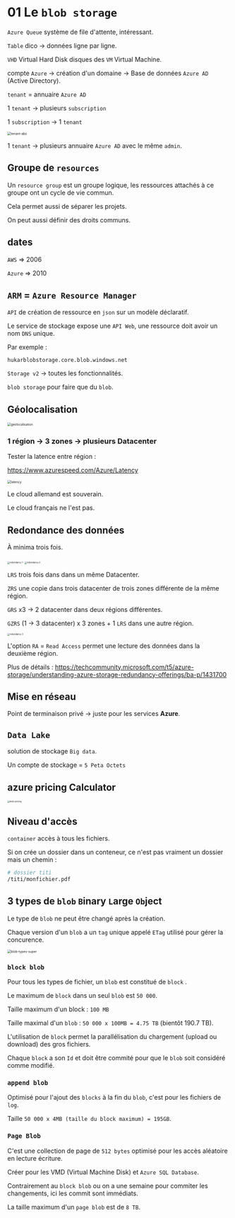 # 01 Le `blob storage`

`Azure Queue` système de file d'attente, intéressant.

`Table` dico -> données ligne par ligne.

`VHD` Virtual Hard Disk disques des `VM` Virtual Machine.

compte `Azure` -> création d'un domaine -> Base de données `Azure AD` (Active Directory).

`tenant` = annuaire `Azure AD`

1 `tenant` -> plusieurs `subscription`

1 `subscription` -> 1 `tenant`

<img src="assets/tenant-abo.png" alt="tenant-abo" style="zoom:50%;" />

1 `tenant` -> plusieurs annuaire `Azure AD` avec le même `admin`.

## Groupe de `resources`

Un `resource group` est un groupe logique, les ressources attachés à ce groupe ont un cycle de vie commun.

Cela permet aussi de séparer les projets.

On peut aussi définir des droits communs.

## dates

`AWS` => 2006

`Azure` => 2010



## `ARM` = `Azure Resource Manager`

`API` de création de ressource en `json` sur un modèle déclaratif.

Le service de stockage expose une `API Web`, une ressource doit avoir un nom `DNS` unique.

Par exemple :

```
hukarblobstorage.core.blob.windows.net
```

`Storage v2` -> toutes les fonctionnalités.

`blob storage` pour faire que du `blob`.



## Géolocalisation

<img src="assets/geolocalisation.png" alt="geolocalisation" style="zoom:50%;" />

### 1 région -> 3 zones -> plusieurs Datacenter

Tester la latence entre région :

https://www.azurespeed.com/Azure/Latency

<img src="assets/latency.png" alt="latency" style="zoom:50%;" />

Le cloud allemand est souverain.

Le cloud français ne l'est pas.

## Redondance des données

À minima trois fois.

<img src="assets/redundancy-1.png" alt="redundancy-1" style="zoom: 33%;" />

<img src="assets/redundancy-2.png" alt="redundancy-2" style="zoom:33%;" />





`LRS` trois fois dans dans un même Datacenter.

`ZRS` une copie dans trois datacenter de trois zones différente de la même région.

`GRS` x3 -> 2 datacenter dans deux régions différentes.

`GZRS` (1 -> 3 datacenter) x 3 zones + 1 `LRS` dans une autre région.

<img src="assets/redundancy-3.png" alt="redundancy-3" style="zoom:33%;" />

L'option `RA` = `Read Access` permet une lecture des données dans la deuxième région.

Plus de détails : https://techcommunity.microsoft.com/t5/azure-storage/understanding-azure-storage-redundancy-offerings/ba-p/1431700

## Mise en réseau

Point de terminaison privé -> juste pour les services **Azure**.



## `Data Lake` 

solution de stockage `Big data`.

Un compte de stockage = `5 Peta Octets`



## azure pricing Calculator

<img src="assets/blob-pricing.png" alt="blob-pricing" style="zoom:33%;" />

## Niveau d'accès

`container` accès à tous les fichiers.

Si on crée un dossier dans un conteneur, ce n'est pas vraiment un dossier mais un chemin :

```bash
# dossier titi
/titi/monfichier.pdf
```



## 3 types de `blob` `B`inary `L`arge `Ob`ject

Le type de `blob` ne peut être changé après la création.

Chaque version d'un `blob` a un `tag` unique appelé `ETag` utilisé pour gérer la concurence.

<img src="assets/blob-types-super.png" alt="blob-types-super" style="zoom:50%;" />

### `block blob` 

Pour tous les types de fichier, un `blob` est constitué de `block` .

Le maximum de `block` dans un seul `blob` est `50 000`.

Taille maximum d'un block : `100 MB`

Taille maximal d'un `blob` : `50 000 x 100MB = 4.75 TB` (bientôt 190.7 TB).

L'utilisation de `block` permet la parallélisation du chargement (upload ou download) des gros fichiers.

Chaque `block` a son `Id` et doit être commité pour que le `blob` soit considéré comme modifié.

### `append blob` 

Optimisé pour l'ajout des `blocks` à la fin du `blob`, c'est pour les fichiers de `log`.

Taille `50 000 x 4MB (taille du block maximum) = 195GB`.

### `Page Blob`

C'est une collection de page de `512 bytes` optimisé pour les accès aléatoire en lecture écriture.

Créer pour les VMD (Virtual Machine Disk) et `Azure SQL Database`.

Contrairement au `block blob` ou on a une semaine pour commiter les changements, ici les commit sont immédiats.

La taille maximum d'un `page blob` est de `8 TB`.